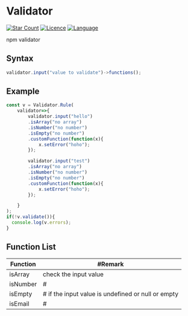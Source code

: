 # Validator
[![Star Count](https://img.shields.io/badge/dynamic/json?color=brightgreen&label=Star&query=stargazers_count&url=https%3A%2F%2Fapi.github.com%2Frepos%2Fhelloakn%2FValidator)](https://github.com/helloakn/Validator) [![Licence](https://img.shields.io/badge/dynamic/json?color=informational&label=LICENCE&query=license.name&url=https%3A%2F%2Fapi.github.com%2Frepos%2Fhelloakn%2FValidator)](https://github.com/helloakn/Validator) [![Language](https://img.shields.io/badge/dynamic/json?color=blueviolet&label=Language&query=language&url=https%3A%2F%2Fapi.github.com%2Frepos%2Fhelloakn%2FValidator)](https://github.com/helloakn/Validator)

npm validator

## Syntax
```javascript
validator.input("value to validate")->functions();
```

## Example
```javascript
const v = Validator.Rule(
    validator=>{
        validator.input("hello")
        .isArray("no array")
        .isNumber("no number")
        .isEmpty("no number")
        .customFunction(function(x){
            x.setError("hoho");
        });

        validator.input("test")
        .isArray("no array")
        .isNumber("no number")
        .isEmpty("no number")
        .customFunction(function(x){
            x.setError("hoho");
        });

    }
);
if(!v.validate()){
  console.log(v.errors);
}
```
## Function List
Function | #Remark
--- | --- 
isArray | check the input value
isNumber | #
isEmpty | # if the input value is undefined or null or empty
isEmail | #